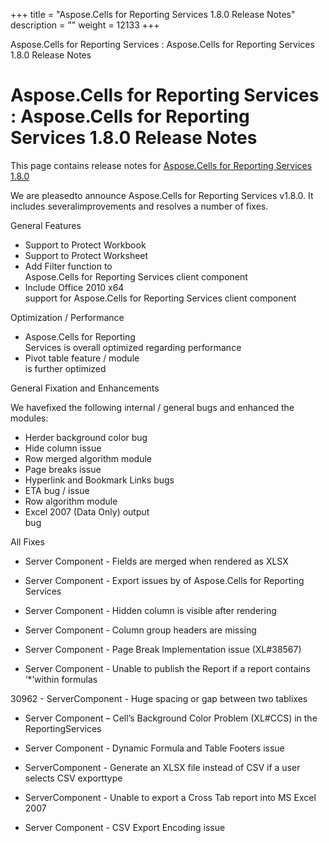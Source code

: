 +++
title = "Aspose.Cells for Reporting Services 1.8.0 Release Notes" 
description = "" 
weight = 12133 
+++

Aspose.Cells for Reporting Services : Aspose.Cells for Reporting Services 1.8.0 Release Notes  

# Aspose.Cells for Reporting Services : Aspose.Cells for Reporting Services 1.8.0 Release Notes


This page contains release notes for [Aspose.Cells for Reporting Services 1.8.0](http://www.aspose.com/downloads/cells/reportingservices/new-releases/aspose.cells-for-reporting-services-1.8.0/)

We are pleasedto announce Aspose.Cells for Reporting Services v1.8.0. It includes severalimprovements and resolves a number of fixes.

General Features

*   Support to Protect Workbook
*   Support to Protect Worksheet
*   Add Filter function to  
    Aspose.Cells for Reporting Services client component
*   Include Office 2010 x64  
    support for Aspose.Cells for Reporting Services client component

Optimization / Performance

*   Aspose.Cells for Reporting  
    Services is overall optimized regarding performance
*   Pivot table feature / module  
    is further optimized

General Fixation and Enhancements

We havefixed the following internal / general bugs and enhanced the modules:

*   Herder background color bug
*   Hide column issue
*   Row merged algorithm module
*   Page breaks issue
*   Hyperlink and Bookmark Links bugs
*   ETA bug / issue
*   Row algorithm module
*   Excel 2007 (Data Only) output  
    bug

All Fixes

*   Server Component - Fields are merged when rendered as XLSX

*   Server Component - Export issues by of Aspose.Cells for Reporting Services

*   Server Component - Hidden column is visible after rendering

*   Server Component - Column group headers are missing

*   Server Component - Page Break Implementation issue (XL#38567)

*   Server Component - Unable to publish the Report if a report contains ‘\*’within formulas  

30962 - ServerComponent - Huge spacing or gap between two tablixes

*   Server Component – Cell’s Background Color Problem (XL#CCS) in the ReportingServices

*   Server Component - Dynamic Formula and Table Footers issue

*   ServerComponent - Generate an XLSX file instead of CSV if a user selects CSV exporttype

*   ServerComponent - Unable to export a Cross Tab report into MS Excel 2007

*   Server Component - CSV Export Encoding issue


